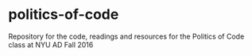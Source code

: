 # politics-of-code
Repository for the code, readings and resources for the Politics of Code class at NYU AD Fall 2016
